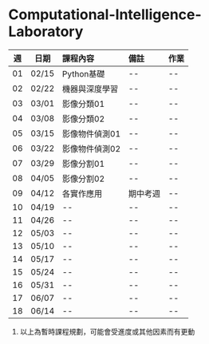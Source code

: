 # Computational-Intelligence-Laboratory

| 週 | 日期 | 課程內容 | 備註 | 作業 |
| :----: | :----: | :---- | :---- | :---- | 
| 01 | 02/15 | Python基礎 | -- | -- | 
| 02 | 02/22 | 機器與深度學習 | -- | -- | 
| 03 | 03/01 | 影像分類01 | -- | -- | 
| 04 | 03/08 | 影像分類02 | -- | -- | 
| 05 | 03/15 | 影像物件偵測01 | -- | -- | 
| 06 | 03/22 | 影像物件偵測02 | -- | -- | 
| 07 | 03/29 | 影像分割01 | -- | -- | 
| 08 | 04/05 | 影像分割02 | -- | -- | 
| 09 | 04/12 | 各實作應用 | 期中考週 | -- | 
| 10 | 04/19 | -- | -- | -- | 
| 11 | 04/26 | -- | -- | -- | 
| 12 | 05/03 | -- | -- | -- | 
| 13 | 05/10 | -- | -- | -- | 
| 14 | 05/17 | -- | -- | -- | 
| 15 | 05/24 | -- | -- | -- | 
| 16 | 05/31 | -- | -- | -- | 
| 17 | 06/07 | -- | -- | -- | 
| 18 | 06/14 | -- | -- | -- | 


1. 以上為暫時課程規劃，可能會受進度或其他因素而有更動
